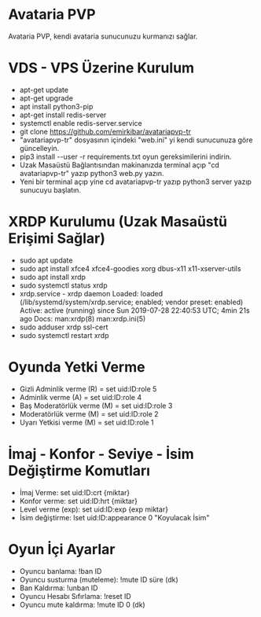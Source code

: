 # Avataria  PVP
Avataria PVP, kendi avataria sunucunuzu kurmanızı sağlar.

# VDS - VPS Üzerine Kurulum
- apt-get update
- apt-get upgrade
- apt install python3-pip
- apt-get install redis-server
- systemctl enable redis-server.service
- git clone https://github.com/emirkibar/avatariapvp-tr
- "avatariapvp-tr" dosyasının içindeki "web.ini" yi kendi sunucunuza göre güncelleyin.
- pip3 install --user -r requirements.txt  oyun gereksimilerini indirin.
- Uzak Masaüstü Bağlantısından makinanızda terminal açıp "cd avatariapvp-tr" yazıp python3 web.py yazın.
- Yeni bir terminal açıp yine cd avatariapvp-tr yazıp python3 server yazıp sunucuyu başlatın.

# XRDP Kurulumu (Uzak Masaüstü Erişimi Sağlar)
- sudo apt update
- sudo apt install xfce4 xfce4-goodies xorg dbus-x11 x11-xserver-utils
- sudo apt install xrdp 
- sudo systemctl status xrdp
- xrdp.service - xrdp daemon
   Loaded: loaded (/lib/systemd/system/xrdp.service; enabled; vendor preset: enabled)
   Active: active (running) since Sun 2019-07-28 22:40:53 UTC; 4min 21s ago
     Docs: man:xrdp(8)
           man:xrdp.ini(5)
- sudo adduser xrdp ssl-cert  
- sudo systemctl restart xrdp

# Oyunda Yetki Verme
- Gizli Adminlik verme (R) = set uid:ID:role 5
- Adminlik verme (A) = set uid:ID:role 4
- Baş Moderatörlük verme (M) = set uid:ID:role 3
- Moderatörlük verme (M) = set uid:ID:role 2
- Uyarı Yetkisi verme (M) = set uid:ID:role 1

# İmaj - Konfor - Seviye - İsim Değiştirme Komutları
- İmaj Verme: set uid:ID:crt {miktar}
- Konfor verme: set uid:ID:hrt {miktar}
- Level verme (exp): set uid:ID:exp {exp miktar}
- İsim değiştirme: lset uid:ID:appearance 0 "Koyulacak İsim"

# Oyun İçi Ayarlar
- Oyuncu banlama: !ban ID 
- Oyuncu susturma (muteleme): !mute ID süre (dk)
- Ban Kaldırma: !unban ID
- Oyuncu Hesabı Sıfırlama: !reset ID
- Oyuncu mute kaldırma: !mute ID 0 (dk)




